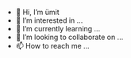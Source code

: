 - 👋 Hi, I’m ümit
- 👀 I’m interested in ...
- 🌱 I’m currently learning ...
- 💞️ I’m looking to collaborate on ...
- 📫 How to reach me ...

<!---
umitkengil/umitkengil is a ✨ special ✨ repository because its `README.md` (this file) appears on your GitHub profile.
You can click the Preview link to take a look at your changes.
--->
